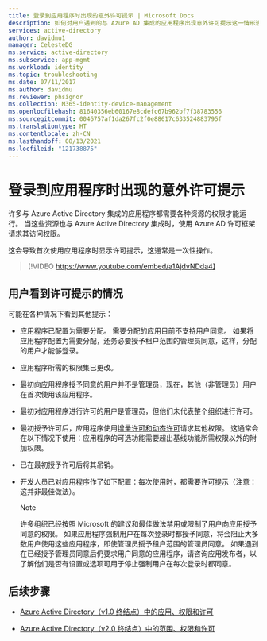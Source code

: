 ```yaml
---
title: 登录到应用程序时出现的意外许可提示 | Microsoft Docs
description: 如何对用户遇到的与 Azure AD 集成的应用程序出现意外许可提示这一情形进行故障排除
services: active-directory
author: davidmu1
manager: CelesteDG
ms.service: active-directory
ms.subservice: app-mgmt
ms.workload: identity
ms.topic: troubleshooting
ms.date: 07/11/2017
ms.author: davidmu
ms.reviewer: phsignor
ms.collection: M365-identity-device-management
ms.openlocfilehash: 81640356eb60167e8cdefc67b962bf7f38783556
ms.sourcegitcommit: 0046757af1da267fc2f0e88617c633524883795f
ms.translationtype: HT
ms.contentlocale: zh-CN
ms.lasthandoff: 08/13/2021
ms.locfileid: "121738875"
---
```

# <a name="unexpected-consent-prompt-when-signing-in-to-an-application"></a>登录到应用程序时出现的意外许可提示

许多与 Azure Active Directory 集成的应用程序都需要各种资源的权限才能运行。 当这些资源也与 Azure Active Directory 集成时，使用 Azure AD 许可框架请求其访问权限。

这会导致首次使用应用程序时显示许可提示，这通常是一次性操作。

> [!VIDEO https://www.youtube.com/embed/a1AjdvNDda4]

## <a name="scenarios-in-which-users-see-consent-prompts"></a>用户看到许可提示的情况

可能在各种情况下看到其他提示：

* 应用程序已配置为需要分配。 需要分配的应用目前不支持用户同意。 如果将应用程序配置为需要分配，还务必要授予租户范围的管理员同意，这样，分配的用户才能够登录。

* 应用程序所需的权限集已更改。

* 最初向应用程序授予同意的用户并不是管理员，现在，其他（非管理员）用户在首次使用该应用程序。

* 最初对应用程序进行许可的用户是管理员，但他们未代表整个组织进行许可。

* 最初授予许可后，应用程序使用[增量许可和动态许可](../azuread-dev/azure-ad-endpoint-comparison.md#incremental-and-dynamic-consent)请求其他权限。 这通常会在以下情况下使用：应用程序的可选功能需要超出基线功能所需权限以外的附加权限。

* 已在最初授予许可后将其吊销。

* 开发人员已对应用程序作了如下配置：每次使用时，都需要许可提示（注意：这并非最佳做法）。

   > [!NOTE]
   > 许多组织已经按照 Microsoft 的建议和最佳做法禁用或限制了用户向应用授予同意的权限。 如果应用程序强制用户在每次登录时都授予同意，将会阻止大多数用户使用这些应用程序，即使管理员授予租户范围的管理员同意。 如果遇到在已经授予管理员同意后仍要求用户同意的应用程序，请咨询应用发布者，以了解他们是否有设置或选项可用于停止强制用户在每次登录时都同意。

## <a name="next-steps"></a>后续步骤

* [Azure Active Directory（v1.0 终结点）中的应用、权限和许可](../develop/quickstart-register-app.md)

* [Azure Active Directory（v2.0 终结点）中的范围、权限和许可](../develop/v2-permissions-and-consent.md)
